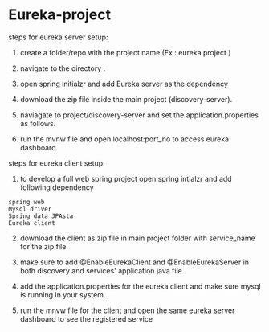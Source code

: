 # Eureka-project


steps for eureka server setup:

1. create a folder/repo with the project name (Ex : eureka project )

2. navigate to the directory .

3. open spring initialzr and add Eureka server as the dependency

4. download the zip file inside the main project (discovery-server).

5. naviagate to project/discovery-server and set the application.properties as follows.

6. run the mvnw file and open localhost:port_no to access eureka dashboard


steps for eureka client setup:

1. to develop a full web spring project open spring intialzr and add following dependency

 ```
 spring web
 Mysql driver
 Spring data JPAsta
 Eureka client
 ```
 
2. download the client as zip file in main project folder with service_name for the zip file.

3. make sure to add @EnableEurekaClient and @EnableEurekaServer in both discovery and services' application.java file 

4. add the application.properties for the eureka client and make sure mysql is running in your system.

5. run the mnvw file for the client and open the same eureka server dashboard to see the registered service 

  

